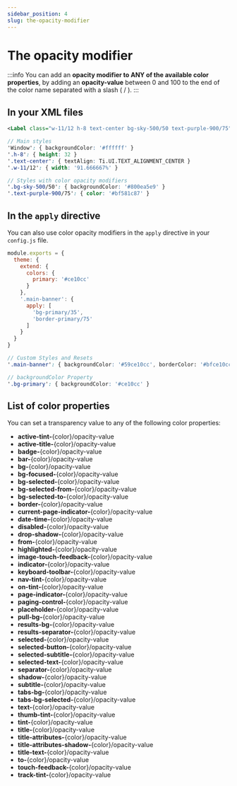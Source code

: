 ```yaml
---
sidebar_position: 4
slug: the-opacity-modifier
---
```


# The opacity modifier

:::info
You can add an **opacity modifier to ANY of the available color properties**, by adding an **opacity-value** between 0 and 100 to the end of the color name separated with a slash ( / ).
:::

## In your XML files

```xml
<Label class="w-11/12 h-8 text-center bg-sky-500/50 text-purple-900/75">My Button</Label>
```

```scss
// Main styles
'Window': { backgroundColor: '#ffffff' }
'.h-8': { height: 32 }
'.text-center': { textAlign: Ti.UI.TEXT_ALIGNMENT_CENTER }
'.w-11/12': { width: '91.666667%' }

// Styles with color opacity modifiers
'.bg-sky-500/50': { backgroundColor: '#800ea5e9' }
'.text-purple-900/75': { color: '#bf581c87' }
```

## In the `apply` directive
You can also use color opacity modifiers in the `apply` directive in your `config.js` file.

```js title="./purgetss/config.js"
module.exports = {
  theme: {
    extend: {
      colors: {
        primary: '#ce10cc'
      }
    },
    '.main-banner': {
      apply: [
        'bg-primary/35',
        'border-primary/75'
      ]
    }
  }
}
```

```scss title="Generated classes"
// Custom Styles and Resets
'.main-banner': { backgroundColor: '#59ce10cc', borderColor: '#bfce10cc' }

// backgroundColor Property
'.bg-primary': { backgroundColor: '#ce10cc' }
```

## List of color properties
You can set a transparency value to any of the following color properties:

- **active-tint-**{color}/opacity-value
- **active-title-**{color}/opacity-value
- **badge-**{color}/opacity-value
- **bar-**{color}/opacity-value
- **bg-**{color}/opacity-value
- **bg-focused-**{color}/opacity-value
- **bg-selected-**{color}/opacity-value
- **bg-selected-from-**{color}/opacity-value
- **bg-selected-to-**{color}/opacity-value
- **border-**{color}/opacity-value
- **current-page-indicator-**{color}/opacity-value
- **date-time-**{color}/opacity-value
- **disabled-**{color}/opacity-value
- **drop-shadow-**{color}/opacity-value
- **from-**{color}/opacity-value
- **highlighted-**{color}/opacity-value
- **image-touch-feedback-**{color}/opacity-value
- **indicator-**{color}/opacity-value
- **keyboard-toolbar-**{color}/opacity-value
- **nav-tint-**{color}/opacity-value
- **on-tint-**{color}/opacity-value
- **page-indicator-**{color}/opacity-value
- **paging-control-**{color}/opacity-value
- **placeholder-**{color}/opacity-value
- **pull-bg-**{color}/opacity-value
- **results-bg-**{color}/opacity-value
- **results-separator-**{color}/opacity-value
- **selected-**{color}/opacity-value
- **selected-button-**{color}/opacity-value
- **selected-subtitle-**{color}/opacity-value
- **selected-text-**{color}/opacity-value
- **separator-**{color}/opacity-value
- **shadow-**{color}/opacity-value
- **subtitle-**{color}/opacity-value
- **tabs-bg-**{color}/opacity-value
- **tabs-bg-selected-**{color}/opacity-value
- **text-**{color}/opacity-value
- **thumb-tint-**{color}/opacity-value
- **tint-**{color}/opacity-value
- **title-**{color}/opacity-value
- **title-attributes-**{color}/opacity-value
- **title-attributes-shadow-**{color}/opacity-value
- **title-text-**{color}/opacity-value
- **to-**{color}/opacity-value
- **touch-feedback-**{color}/opacity-value
- **track-tint-**{color}/opacity-value
